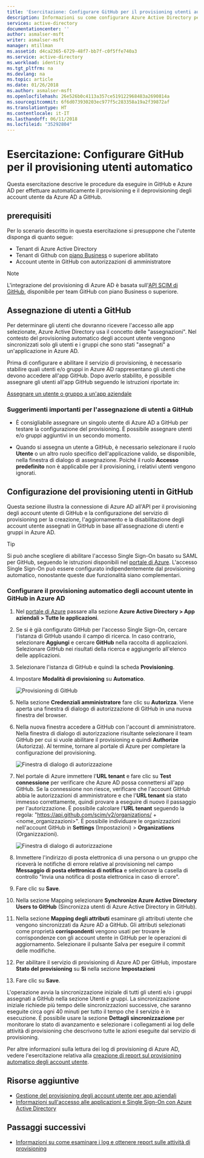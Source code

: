 ```yaml
---
title: 'Esercitazione: Configurare GitHub per il provisioning utenti automatico con Azure Active Directory | Microsoft Docs'
description: Informazioni su come configurare Azure Active Directory per effettuare automaticamente il provisioning e il deprovisioning degli account utente in GitHub.
services: active-directory
documentationcenter: ''
author: asmalser-msft
writer: asmalser-msft
manager: mtillman
ms.assetid: d4ca2365-6729-48f7-bb7f-c0f5ffe740a3
ms.service: active-directory
ms.workload: identity
ms.tgt_pltfrm: na
ms.devlang: na
ms.topic: article
ms.date: 01/26/2018
ms.author: asmalser-msft
ms.openlocfilehash: 26e526b0c4113a357ce519122968483a2690814a
ms.sourcegitcommit: 6f6d073930203ec977f5c283358a19a2f39872af
ms.translationtype: HT
ms.contentlocale: it-IT
ms.lasthandoff: 06/11/2018
ms.locfileid: "35292804"
---
```

# <a name="tutorial-configure-github-for-automatic-user-provisioning"></a>Esercitazione: Configurare GitHub per il provisioning utenti automatico


Questa esercitazione descrive le procedure da eseguire in GitHub e Azure AD per effettuare automaticamente il provisioning e il deprovisioning degli account utente da Azure AD a GitHub. 

## <a name="prerequisites"></a>prerequisiti

Per lo scenario descritto in questa esercitazione si presuppone che l'utente disponga di quanto segue:

*   Tenant di Azure Active Directory
*   Tenant di Github con [piano Business](https://help.github.com/articles/organization-billing-plans/#business-plan) o superiore abilitato 
*   Account utente in GitHub con autorizzazioni di amministratore 

> [!NOTE]
> L'integrazione del provisioning di Azure AD è basata sull'[API SCIM di GitHub](https://developer.github.com/v3/scim/), disponibile per team GitHub con piano Business o superiore.

## <a name="assigning-users-to-github"></a>Assegnazione di utenti a GitHub

Per determinare gli utenti che dovranno ricevere l'accesso alle app selezionate, Azure Active Directory usa il concetto delle "assegnazioni". Nel contesto del provisioning automatico degli account utente vengono sincronizzati solo gli utenti e i gruppi che sono stati "assegnati" a un'applicazione in Azure AD. 

Prima di configurare e abilitare il servizio di provisioning, è necessario stabilire quali utenti e/o gruppi in Azure AD rappresentano gli utenti che devono accedere all'app GitHub. Dopo averlo stabilito, è possibile assegnare gli utenti all'app GitHub seguendo le istruzioni riportate in:

[Assegnare un utente o gruppo a un'app aziendale](manage-apps/assign-user-or-group-access-portal.md)

### <a name="important-tips-for-assigning-users-to-github"></a>Suggerimenti importanti per l'assegnazione di utenti a GitHub

*   È consigliabile assegnare un singolo utente di Azure AD a GitHub per testare la configurazione del provisioning. È possibile assegnare utenti e/o gruppi aggiuntivi in un secondo momento.

*   Quando si assegna un utente a GitHub, è necessario selezionare il ruolo **Utente** o un altro ruolo specifico dell'applicazione valido, se disponibile, nella finestra di dialogo di assegnazione. Poiché il ruolo **Accesso predefinito** non è applicabile per il provisioning, i relativi utenti vengono ignorati.


## <a name="configuring-user-provisioning-to-github"></a>Configurazione del provisioning utenti in GitHub 

Questa sezione illustra la connessione di Azure AD all'API per il provisioning degli account utente di GitHub e la configurazione del servizio di provisioning per la creazione, l'aggiornamento e la disabilitazione degli account utente assegnati in GitHub in base all'assegnazione di utenti e gruppi in Azure AD.

> [!TIP]
> Si può anche scegliere di abilitare l'accesso Single Sign-On basato su SAML per GitHub, seguendo le istruzioni disponibili nel [portale di Azure](https://portal.azure.com). L'accesso Single Sign-On può essere configurato indipendentemente dal provisioning automatico, nonostante queste due funzionalità siano complementari.


### <a name="configure-automatic-user-account-provisioning-to-github-in-azure-ad"></a>Configurare il provisioning automatico degli account utente in GitHub in Azure AD


1. Nel [portale di Azure](https://portal.azure.com) passare alla sezione **Azure Active Directory > App aziendali > Tutte le applicazioni**.

2. Se si è già configurato GitHub per l'accesso Single Sign-On, cercare l'istanza di GitHub usando il campo di ricerca. In caso contrario, selezionare **Aggiungi** e cercare **GitHub** nella raccolta di applicazioni. Selezionare GitHub nei risultati della ricerca e aggiungerlo all'elenco delle applicazioni.

3. Selezionare l'istanza di GitHub e quindi la scheda **Provisioning**.

4. Impostare **Modalità di provisioning** su **Automatico**.

    ![Provisioning di GitHub](./media/active-directory-saas-github-provisioning-tutorial/GitHub1.png)

5. Nella sezione **Credenziali amministratore** fare clic su **Autorizza**. Viene aperta una finestra di dialogo di autorizzazione di GitHub in una nuova finestra del browser. 

6. Nella nuova finestra accedere a GitHub con l'account di amministratore. Nella finestra di dialogo di autorizzazione risultante selezionare il team GitHub per cui si vuole abilitare il provisioning e quindi **Authorize** (Autorizza). Al termine, tornare al portale di Azure per completare la configurazione del provisioning.

    ![Finestra di dialogo di autorizzazione](./media/active-directory-saas-github-provisioning-tutorial/GitHub2.png)

7. Nel portale di Azure immettere l'**URL tenant** e fare clic su **Test connessione** per verificare che Azure AD possa connettersi all'app GitHub. Se la connessione non riesce, verificare che l'account GitHub abbia le autorizzazioni di amministratore e che l'**URL tenant** sia stato immesso correttamente, quindi provare a eseguire di nuovo il passaggio per l'autorizzazione. È possibile calcolare l'**URL tenant** seguendo la regola: "https://api.github.com/scim/v2/organizations/ + <nome_organizzazioni>". È possibile individuare le organizzazioni nell'account GitHub in **Settings** (Impostazioni) > **Organizations** (Organizzazioni).

    ![Finestra di dialogo di autorizzazione](./media/active-directory-saas-github-provisioning-tutorial/GitHub3.png)

8. Immettere l'indirizzo di posta elettronica di una persona o un gruppo che riceverà le notifiche di errore relative al provisioning nel campo **Messaggio di posta elettronica di notifica** e selezionare la casella di controllo "Invia una notifica di posta elettronica in caso di errore".

9. Fare clic su **Save**. 

10. Nella sezione Mapping selezionare **Synchronize Azure Active Directory Users to GitHub** (Sincronizza utenti di Azure Active Directory in GitHub).

11. Nella sezione **Mapping degli attributi** esaminare gli attributi utente che vengono sincronizzati da Azure AD a GitHub. Gli attributi selezionati come proprietà **corrispondenti** vengono usati per trovare le corrispondenze con gli account utente in GitHub per le operazioni di aggiornamento. Selezionare il pulsante Salva per eseguire il commit delle modifiche.

12. Per abilitare il servizio di provisioning di Azure AD per GitHub, impostare **Stato del provisioning** su **Sì** nella sezione **Impostazioni**

13. Fare clic su **Save**. 

L'operazione avvia la sincronizzazione iniziale di tutti gli utenti e/o i gruppi assegnati a GitHub nella sezione Utenti e gruppi. La sincronizzazione iniziale richiede più tempo delle sincronizzazioni successive, che saranno eseguite circa ogni 40 minuti per tutto il tempo che il servizio è in esecuzione. È possibile usare la sezione **Dettagli sincronizzazione** per monitorare lo stato di avanzamento e selezionare i collegamenti ai log delle attività di provisioning che descrivono tutte le azioni eseguite dal servizio di provisioning.

Per altre informazioni sulla lettura dei log di provisioning di Azure AD, vedere l'esercitazione relativa alla [creazione di report sul provisioning automatico degli account utente](active-directory-saas-provisioning-reporting.md).


## <a name="additional-resources"></a>Risorse aggiuntive

* [Gestione del provisioning degli account utente per app aziendali](manage-apps/configure-automatic-user-provisioning-portal.md)
* [Informazioni sull'accesso alle applicazioni e Single Sign-On con Azure Active Directory](manage-apps/what-is-single-sign-on.md)

## <a name="next-steps"></a>Passaggi successivi

* [Informazioni su come esaminare i log e ottenere report sulle attività di provisioning](active-directory-saas-provisioning-reporting.md)

